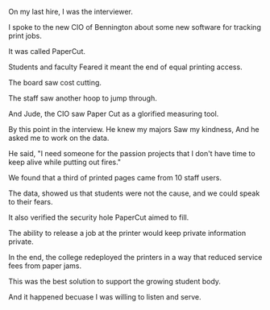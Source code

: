 On my last hire,
I was the interviewer.

I spoke to
the new CIO of Bennington
about some new software for
tracking print jobs.

It was called PaperCut.

Students and faculty
Feared it meant the end of
equal printing access.

The board saw cost cutting.

The staff saw another hoop to
jump through.

And Jude, the CIO
saw Paper Cut as a
glorified measuring tool.

By this point in the interview.
He knew my majors
Saw my kindness,
And he asked
me to work on the data.

He said, "I need someone
for the passion
projects that I
don't have time to keep alive
while putting out fires."

We found that a third of
printed pages came from
10 staff users.

The data, showed us that
students were not the
cause, and we could speak
to their fears.

It also verified the
security hole PaperCut
aimed to fill.

The ability to
release a job at the printer
would keep private information
private.

In the end, the college redeployed
the printers in a way that
reduced
service fees from paper jams.

This was the best solution
to support the growing
student body.

And it happened becuase I
was willing to listen and serve.
